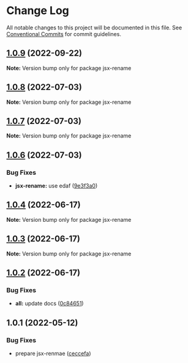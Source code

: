 # Change Log

All notable changes to this project will be documented in this file.
See [Conventional Commits](https://conventionalcommits.org) for commit guidelines.

## [1.0.9](https://github.com/snomiao/js/compare/jsx-rename@1.0.7...jsx-rename@1.0.9) (2022-09-22)

**Note:** Version bump only for package jsx-rename






## [1.0.8](https://github.com/snomiao/js/compare/jsx-rename@1.0.7...jsx-rename@1.0.8) (2022-07-03)

**Note:** Version bump only for package jsx-rename





## [1.0.7](https://github.com/snomiao/js/compare/jsx-rename@1.0.6...jsx-rename@1.0.7) (2022-07-03)

**Note:** Version bump only for package jsx-rename

## [1.0.6](https://github.com/snomiao/js/compare/jsx-rename@1.0.4...jsx-rename@1.0.6) (2022-07-03)

### Bug Fixes

- **jsx-rename:** use edaf ([9e3f3a0](https://github.com/snomiao/js/commit/9e3f3a00f50160b1904965ab7c4c84afbe413647))

## [1.0.4](https://github.com/snomiao/js/compare/jsx-rename@1.0.3...jsx-rename@1.0.4) (2022-06-17)

**Note:** Version bump only for package jsx-rename

## [1.0.3](https://github.com/snomiao/js/compare/jsx-rename@1.0.2...jsx-rename@1.0.3) (2022-06-17)

**Note:** Version bump only for package jsx-rename

## [1.0.2](https://github.com/snomiao/js/compare/jsx-rename@1.0.1...jsx-rename@1.0.2) (2022-06-17)

### Bug Fixes

- **all:** update docs ([0c84651](https://github.com/snomiao/js/commit/0c84651ebba4a14fcb105611ddeb7a51ff887a36))

## 1.0.1 (2022-05-12)

### Bug Fixes

- prepare jsx-renmae ([ceccefa](https://github.com/snomiao/js/commit/ceccefa368776dbdf6888fc801039f1e2fcc7ed8))
